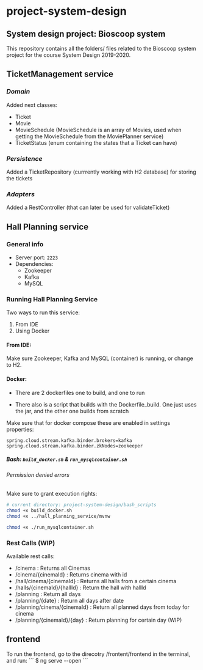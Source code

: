 # project-system-design
## System design project: Bioscoop system

This repository contains all the folders/ files related to the Bioscoop system project for the course System Design 2019-2020.


## **TicketManagement service**

### ***Domain***

Added next classes:

- Ticket
- Movie
- MovieSchedule (MovieSchedule is an array of Movies, used when getting the MovieSchedule from the MoviePlanner service)
- TicketStatus (enum containing the states that a Ticket can have)

### ***Persistence***

Added a TicketRepository (currrently working with H2 database) for storing the tickets

### ***Adapters***

Added a RestController (that can later be used for validateTicket)

## **Hall Planning service**
### **General info**
- Server port: `2223`
- Dependencies:
  - Zookeeper
  - Kafka
  - MySQL

### **Running Hall Planning Service**

Two ways to run this service:

1. From IDE
2. Using Docker

#### From IDE:
Make sure Zookeeper, Kafka and MySQL (container) is running, or change to H2.
#### Docker:
- There are 2 dockerfiles one to build, and one to run

- There also is a script that builds with the Dockerfile\_build. One just uses the jar, and the other one builds from scratch

Make sure that for docker compose these are enabled in settings properties:

```
spring.cloud.stream.kafka.binder.brokers=kafka
spring.cloud.stream.kafka.binder.zkNodes=zookeeper
```

##### Bash: `build_docker.sh` & `run_mysqlcontainer.sh`
###### Permission denied errors 
Make sure to grant execution rights:

```bash
# current directory: project-system-design/bash_scripts
chmod +x build_docker.sh
chmod +x ../hall_planning_service/mvnw

chmod +x ./run_mysqlcontainer.sh
```


### **Rest Calls (WIP)**
Available rest calls:
- /cinema						: Returns all Cinemas
- /cinema/{cinemaId}			: Returns cinema with id
- /hall/cinema/{cinemaId}	: Returns all halls from a certain cinema
- /halls/{cinemaId}/{hallId}	: Return the hall with hallId
- /planning						: Return all days
- /planning/{date}				: Return all days after date
- /planning/cinema/{cinemaId}		: Return all planned days from today for cinema
- /planning/{cinemaId}/{day}	: Return planning for certain day (WIP)

## **frontend**
To run the frontend, go to the direcotry /frontent/frontend in the terminal, and run:
´´´
$ ng serve --open
´´´

